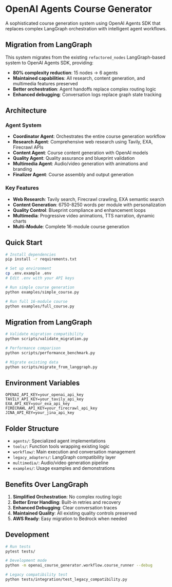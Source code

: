 # OpenAI Agents Course Generator

A sophisticated course generation system using OpenAI Agents SDK that replaces complex LangGraph orchestration with intelligent agent workflows.

## Migration from LangGraph

This system migrates from the existing `refactored_nodes` LangGraph-based system to OpenAI Agents SDK, providing:

- **80% complexity reduction**: 15 nodes → 6 agents
- **Maintained capabilities**: All research, content generation, and multimedia features preserved
- **Better orchestration**: Agent handoffs replace complex routing logic
- **Enhanced debugging**: Conversation logs replace graph state tracking

## Architecture

### Agent System
- **Coordinator Agent**: Orchestrates the entire course generation workflow
- **Research Agent**: Comprehensive web research using Tavily, EXA, Firecrawl APIs
- **Content Agent**: Course content generation with OpenAI models
- **Quality Agent**: Quality assurance and blueprint validation
- **Multimedia Agent**: Audio/video generation with animations and branding
- **Finalizer Agent**: Course assembly and output generation

### Key Features
- **Web Research**: Tavily search, Firecrawl crawling, EXA semantic search
- **Content Generation**: 6750-8250 words per module with personalization
- **Quality Control**: Blueprint compliance and enhancement loops
- **Multimedia**: Progressive video animations, TTS narration, dynamic charts
- **Multi-Module**: Complete 16-module course generation

## Quick Start

```bash
# Install dependencies
pip install -r requirements.txt

# Set up environment
cp .env.example .env
# Edit .env with your API keys

# Run simple course generation
python examples/simple_course.py

# Run full 16-module course
python examples/full_course.py
```

## Migration from LangGraph

```bash
# Validate migration compatibility
python scripts/validate_migration.py

# Performance comparison
python scripts/performance_benchmark.py

# Migrate existing data
python scripts/migrate_from_langgraph.py
```

## Environment Variables

```env
OPENAI_API_KEY=your_openai_api_key
TAVILY_API_KEY=your_tavily_api_key
EXA_API_KEY=your_exa_api_key
FIRECRAWL_API_KEY=your_firecrawl_api_key
JINA_API_KEY=your_jina_api_key
```

## Folder Structure

- `agents/`: Specialized agent implementations
- `tools/`: Function tools wrapping existing logic
- `workflow/`: Main execution and conversation management
- `legacy_adapters/`: LangGraph compatibility layer
- `multimedia/`: Audio/video generation pipeline
- `examples/`: Usage examples and demonstrations

## Benefits Over LangGraph

1. **Simplified Orchestration**: No complex routing logic
2. **Better Error Handling**: Built-in retries and recovery
3. **Enhanced Debugging**: Clear conversation traces
4. **Maintained Quality**: All existing quality controls preserved
5. **AWS Ready**: Easy migration to Bedrock when needed

## Development

```bash
# Run tests
pytest tests/

# Development mode
python -m openai_course_generator.workflow.course_runner --debug

# Legacy compatibility test
python tests/integration/test_legacy_compatibility.py
```